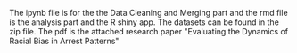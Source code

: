 The ipynb file is for the the Data Cleaning and Merging part and the rmd file is the analysis part and the R shiny app. The datasets can be found in the zip file. The pdf is the attached research paper "Evaluating the Dynamics of Racial Bias in Arrest Patterns"
